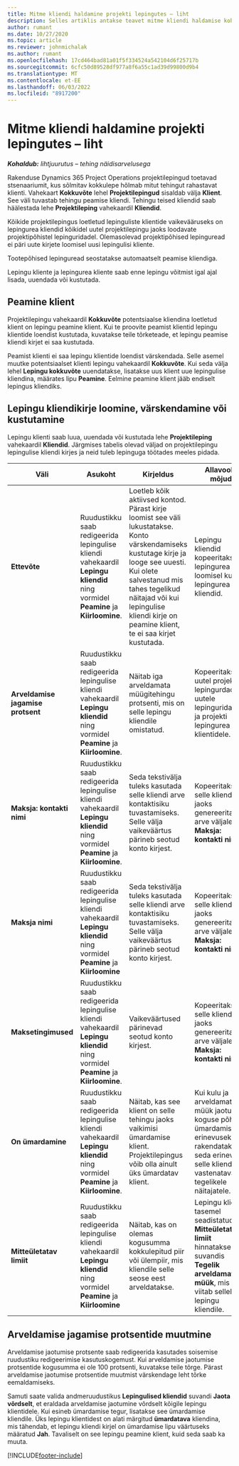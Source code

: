 ```yaml
---
title: Mitme kliendi haldamine projekti lepingutes – liht
description: Selles artiklis antakse teavet mitme kliendi haldamise kohta projektilepingutes.
author: rumant
ms.date: 10/27/2020
ms.topic: article
ms.reviewer: johnmichalak
ms.author: rumant
ms.openlocfilehash: 17cd464bad81a01f5f334524a542104d6f25717b
ms.sourcegitcommit: 6cfc50d89528df977a8f6a55c1ad39d99800d9b4
ms.translationtype: MT
ms.contentlocale: et-EE
ms.lasthandoff: 06/03/2022
ms.locfileid: "8917200"
---
```

# <a name="manage-multiple-customers-on-project-contracts---lite"></a>Mitme kliendi haldamine projekti lepingutes – liht

_**Kohaldub:** lihtjuurutus – tehing näidisarvelusega_

Rakenduse Dynamics 365 Project Operations projektilepingud toetavad stsenaariumit, kus sõlmitav kokkulepe hõlmab mitut tehingut rahastavat klienti. Vahekaart **Kokkuvõte** lehel **Projektilepingud** sisaldab välja **Klient**. See väli tuvastab tehingu peamise kliendi. Tehingu teised kliendid saab häälestada lehe **Projektileping** vahekaardil **Kliendid**.

Kõikide projektilepingus loetletud lepinguliste klientide vaikevääruseks on lepingurea kliendid kõikidel uutel projektilepingu jaoks loodavate projektipõhistel lepinguridadel. Olemasolevad projektipõhised lepinguread ei päri uute kirjete loomisel uusi lepingulisi kliente.

Tootepõhised lepinguread seostatakse automaatselt peamise kliendiga.

Lepingu kliente ja lepingurea kliente saab enne lepingu võitmist igal ajal lisada, uuendada või kustutada.

## <a name="primary-customer"></a>Peamine klient

Projektilepingu vahekaardil **Kokkuvõte** potentsiaalse kliendina loetletud klient on lepingu peamine klient. Kui te proovite peamist klientid lepingu klientide loendist kustutada, kuvatakse teile tõrketeade, et lepingu peamise kliendi kirjet ei saa kustutada.

Peamist klienti ei saa lepingu klientide loendist värskendada. Selle asemel muutke potentsiaalset klienti lepingu vahekaardil **Kokkuvõte**. Kui seda välja lehel **Lepingu kokkuvõte** uuendatakse, lisatakse uus klient uue lepingulise kliendina, määrates lipu **Peamine**. Eelmine peamine klient jääb endiselt lepingus kliendiks.

## <a name="create-update-or-delete-a-contract-customer-record"></a>Lepingu kliendikirje loomine, värskendamine või kustutamine

Lepingu klienti saab luua, uuendada või kustutada lehe **Projektileping** vahekaardil **Kliendid**. Järgmises tabelis olevad väljad on projektilepingu lepingulise kliendi kirjes ja neid tuleb lepinguga töötades meeles pidada.

| Väli | Asukoht | Kirjeldus | Allavoolu mõjud |
| --- | --- | --- | --- |
| **Ettevõte** | Ruudustikku saab redigeerida lepingulise kliendi vahekaardil **Lepingu kliendid** ning vormidel **Peamine** ja **Kiirloomine**. | Loetleb kõik aktiivsed kontod. Pärast kirje loomist see väli lukustatakse. Konto värskendamiseks kustutage kirje ja looge see uuesti. Kui olete salvestanud mis tahes tegelikud näitajad või kui lepingulise kliendi kirje on peamine klient, te ei saa kirjet kustutada. | Lepingu kliendid kopeeritakse lepingurea loomisel kui lepingurea kliendid. |
| **Arveldamise jagamise protsent** | Ruudustikku saab redigeerida lepingulise kliendi vahekaardil **Lepingu kliendid** ning vormidel **Peamine** ja **Kiirloomine**. | Näitab iga arveldamata müügitehingu protsenti, mis on selle lepingu kliendile omistatud. | Kopeeritakse uutel projekti lepingurdadel uutele lepinguridadele ja projekti lepingurea klientidele. |
| **Maksja: kontakti nimi** | Ruudustikku saab redigeerida lepingulise kliendi vahekaardil **Lepingu kliendid** ning vormidel **Peamine** ja **Kiirloomine**. | Seda tekstivälja tuleks kasutada selle kliendi arve kontaktisiku tuvastamiseks. Selle välja vaikeväärtus pärineb seotud konto kirjest. | Kopeeritakse selle kliendi jaoks genereeritava arve väljale **Maksja: kontakti nimi**. |
| **Maksja nimi** | Ruudustikku saab redigeerida lepingulise kliendi vahekaardil **Lepingu kliendid** ning vormidel **Peamine** ja **Kiirloomine** | Seda tekstivälja tuleks kasutada selle kliendi arve kontaktisiku tuvastamiseks. Selle välja vaikeväärtus pärineb seotud konto kirjest. | Kopeeritakse selle kliendi jaoks genereeritava arve väljale **Maksja: kontakti nimi**. |
| **Maksetingimused** | Ruudustikku saab redigeerida lepingulise kliendi vahekaardil **Lepingu kliendid** ning vormidel **Peamine** ja **Kiirloomine**. | Vaikeväärtused pärinevad seotud konto kirjest. | Kopeeritakse selle kliendi jaoks genereeritava arve väljale **Maksja: kontakti nimi**. |
| **On ümardamine** | Ruudustikku saab redigeerida lepingulise kliendi vahekaardil **Lepingu kliendid** ning vormidel **Peamine** ja **Kiirloomine**. | Näitab, kas see klient on selle tehingu jaoks vaikimisi ümardamise klient. Projektilepingus võib olla ainult üks ümardatav klient. | Kui kulu ja arveldamata müük jaotub koguse põhjal ümardamise erinevuseks, rakendatakse seda erinevust selle kliendi vastenatavatele tegelikele näitajatele. |
| **Mitteületatav limiit** | Ruudustikku saab redigeerida lepingulise kliendi vahekaardil **Lepingu kliendid** ning vormidel **Peamine** ja **Kiirloomine** | Näitab, kas on olemas kogusumma kokkulepitud piir või ülempiir, mis kliendile selle seose eest arveldatakse. | Lepingu kliendi tasemel seadistatud **Mitteületatav limiit** hinnatakse suvandis **Tegelik arveldamata müük**, mis viitab sellele lepingu kliendile. |

## <a name="edit-billing-split-percentages"></a>Arveldamise jagamise protsentide muutmine

Arveldamise jaotumise protsente saab redigeerida kasutades soisemise ruudustiku redigeerimise kasutuskogemust. Kui arveldamise jaotumise protsentide kogusumma ei ole 100 protsenti, kuvatakse teile tõrge. Pärast arveldamise jaotumise protsentide muutmist värskendage leht tõrke eemaldamiseks.

Samuti saate valida andmeruudustikus **Lepingulised kliendid** suvandi **Jaota võrdselt**, et eraldada arveldamise jaotumine võrdselt kõigile lepingu klientidele. Kui esineb ümardamise tegur, lisatakse see ümardamise kliendile. Üks lepingu klientidest on alati märgitud **ümardatava** kliendina, mis tähendab, et lepingu kliendi kirjel on ümardamise lipu väärtuseks määratud **Jah**. Tavaliselt on see lepingu peamine klient, kuid seda saab ka muuta.


[!INCLUDE[footer-include](../../includes/footer-banner.md)]